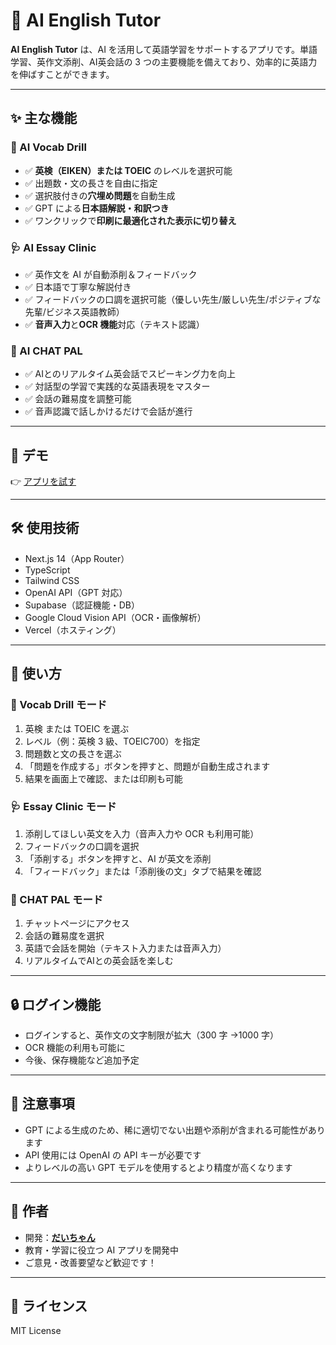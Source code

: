 # 🤖 AI English Tutor

**AI English Tutor** は、AI を活用して英語学習をサポートするアプリです。単語学習、英作文添削、AI英会話の 3 つの主要機能を備えており、効率的に英語力を伸ばすことができます。

---

## ✨ 主な機能

### 📘 AI Vocab Drill

- ✅ **英検（EIKEN）または TOEIC** のレベルを選択可能
- ✅ 出題数・文の長さを自由に指定
- ✅ 選択肢付きの**穴埋め問題**を自動生成
- ✅ GPT による**日本語解説・和訳つき**
- ✅ ワンクリックで**印刷に最適化された表示に切り替え**

### 🩺 AI Essay Clinic

- ✅ 英作文を AI が自動添削＆フィードバック
- ✅ 日本語で丁寧な解説付き
- ✅ フィードバックの口調を選択可能（優しい先生/厳しい先生/ポジティブな先輩/ビジネス英語教師）
- ✅ **音声入力**と**OCR 機能**対応（テキスト認識）

### 💬 AI CHAT PAL

- ✅ AIとのリアルタイム英会話でスピーキング力を向上
- ✅ 対話型の学習で実践的な英語表現をマスター
- ✅ 会話の難易度を調整可能
- ✅ 音声認識で話しかけるだけで会話が進行

---

## 🚀 デモ

👉 [アプリを試す](https://ai-english-tutor.xyz)

---

## 🛠️ 使用技術

- Next.js 14（App Router）
- TypeScript
- Tailwind CSS
- OpenAI API（GPT 対応）
- Supabase（認証機能・DB）
- Google Cloud Vision API（OCR・画像解析）
- Vercel（ホスティング）

---

## 🧪 使い方

### 📘 Vocab Drill モード

1. 英検 または TOEIC を選ぶ
2. レベル（例：英検 3 級、TOEIC700）を指定
3. 問題数と文の長さを選ぶ
4. 「問題を作成する」ボタンを押すと、問題が自動生成されます
5. 結果を画面上で確認、または印刷も可能

### 🩺 Essay Clinic モード

1. 添削してほしい英文を入力（音声入力や OCR も利用可能）
2. フィードバックの口調を選択
3. 「添削する」ボタンを押すと、AI が英文を添削
4. 「フィードバック」または「添削後の文」タブで結果を確認

### 💬 CHAT PAL モード

1. チャットページにアクセス
2. 会話の難易度を選択
3. 英語で会話を開始（テキスト入力または音声入力）
4. リアルタイムでAIとの英会話を楽しむ

---

## 🔒 ログイン機能

- ログインすると、英作文の文字制限が拡大（300 字 →1000 字）
- OCR 機能の利用も可能に
- 今後、保存機能など追加予定

---

## 📝 注意事項

- GPT による生成のため、稀に適切でない出題や添削が含まれる可能性があります
- API 使用には OpenAI の API キーが必要です
- よりレベルの高い GPT モデルを使用するとより精度が高くなります

---

## 🙌 作者

- 開発：**[だいちゃん](https://github.com/dai-chan-m)**
- 教育・学習に役立つ AI アプリを開発中
- ご意見・改善要望など歓迎です！

---

## 📜 ライセンス

MIT License
